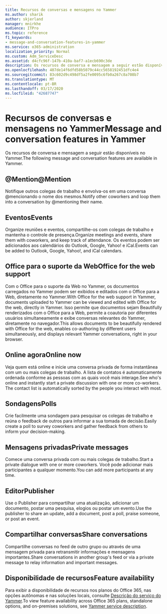 ```yaml
---
title: Recursos de conversas e mensagens no Yammer
ms.author: sharik
author: skjerland
manager: mnirkhe
audience: ITPro
ms.topic: reference
f1_keywords:
- message-and-conversation-features-in-yammer
ms.service: o365-administration
localization_priority: Normal
ms.custom: Adm_ServiceDesc
ms.assetid: d4cfc96f-147b-410a-baf7-a1ecb690c3de
description: Os recursos de conversa e mensagem a seguir estão disponíveis no Yammer.
ms.openlocfilehash: 407de14f6dfd58b5079c44cc5658192451dfc4e4
ms.sourcegitcommit: 83c602d9c498df5a2fe0095c6fb0a267c8a708b7
ms.translationtype: MT
ms.contentlocale: pt-BR
ms.lasthandoff: 03/17/2020
ms.locfileid: "42687747"
---
```

# <a name="message-and-conversation-features-in-yammer"></a><span data-ttu-id="f13e3-103">Recursos de conversas e mensagens no Yammer</span><span class="sxs-lookup"><span data-stu-id="f13e3-103">Message and conversation features in Yammer</span></span>

<span data-ttu-id="f13e3-104">Os recursos de conversa e mensagem a seguir estão disponíveis no Yammer.</span><span class="sxs-lookup"><span data-stu-id="f13e3-104">The following message and conversation features are available in Yammer.</span></span>
  
## <a name="mention"></a><span data-ttu-id="f13e3-105">@Mention</span><span class="sxs-lookup"><span data-stu-id="f13e3-105">@Mention</span></span>

<span data-ttu-id="f13e3-106">Notifique outros colegas de trabalho e envolva-os em uma conversa @mencionando o nome dos mesmos.</span><span class="sxs-lookup"><span data-stu-id="f13e3-106">Notify other coworkers and loop them into a conversation by @mentioning their name.</span></span>

## <a name="events"></a><span data-ttu-id="f13e3-107">Eventos</span><span class="sxs-lookup"><span data-stu-id="f13e3-107">Events</span></span>

<span data-ttu-id="f13e3-108">Organize reuniões e eventos, compartilhe-os com colegas de trabalho e mantenha o controle de presença.</span><span class="sxs-lookup"><span data-stu-id="f13e3-108">Organize meetings and events, share them with coworkers, and keep track of attendance.</span></span> <span data-ttu-id="f13e3-109">Os eventos podem ser adicionados aos calendários do Outlook, Google, Yahoo! e iCal.</span><span class="sxs-lookup"><span data-stu-id="f13e3-109">Events can be added to Outlook, Google, Yahoo!, and iCal calendars.</span></span>
  
## <a name="office-for-the-web-support"></a><span data-ttu-id="f13e3-110">Office para o suporte da Web</span><span class="sxs-lookup"><span data-stu-id="f13e3-110">Office for the web support</span></span>

<span data-ttu-id="f13e3-111">Com o Office para o suporte da Web no Yammer, os documentos carregados no Yammer podem ser exibidos e editados com o Office para a Web, diretamente no Yammer.</span><span class="sxs-lookup"><span data-stu-id="f13e3-111">With Office for the web support in Yammer, documents uploaded to Yammer can be viewed and edited with Office for the web, directly in Yammer.</span></span> <span data-ttu-id="f13e3-112">Isso permite que documentos sejam Beautifully renderizados com o Office para a Web, permite a coautoria por diferentes usuários simultaneamente e exibe conversas relevantes do Yammer, diretamente no navegador.</span><span class="sxs-lookup"><span data-stu-id="f13e3-112">This allows documents to be beautifully rendered with Office for the web, enables co-authoring by different users simultaneously, and displays relevant Yammer conversations, right in your browser.</span></span>

## <a name="online-now"></a><span data-ttu-id="f13e3-113">Online agora</span><span class="sxs-lookup"><span data-stu-id="f13e3-113">Online now</span></span>

<span data-ttu-id="f13e3-p103">Veja quem está online e inicie uma conversa privada de forma instantânea com um ou mais colegas de trabalho. A lista de contatos é automaticamente ordenada conforme as pessoas com as quais você mais interage.</span><span class="sxs-lookup"><span data-stu-id="f13e3-p103">See who's online and instantly start a private discussion with one or more co-workers. The contact list is automatically sorted by the people you interact with most.</span></span>

## <a name="polls"></a><span data-ttu-id="f13e3-116">Sondagens</span><span class="sxs-lookup"><span data-stu-id="f13e3-116">Polls</span></span>

<span data-ttu-id="f13e3-117">Crie facilmente uma sondagem para pesquisar os colegas de trabalho e reúna o feedback de outros para informar a sua tomada de decisão.</span><span class="sxs-lookup"><span data-stu-id="f13e3-117">Easily create a poll to survey coworkers and gather feedback from others to inform your decision-making.</span></span>
  
## <a name="private-messages"></a><span data-ttu-id="f13e3-118">Mensagens privadas</span><span class="sxs-lookup"><span data-stu-id="f13e3-118">Private messages</span></span>

<span data-ttu-id="f13e3-119">Comece uma conversa privada com ou mais colegas de trabalho.</span><span class="sxs-lookup"><span data-stu-id="f13e3-119">Start a private dialogue with one or more coworkers.</span></span> <span data-ttu-id="f13e3-120">Você pode adicionar mais participantes a qualquer momento.</span><span class="sxs-lookup"><span data-stu-id="f13e3-120">You can add more participants at any time.</span></span>

## <a name="publisher"></a><span data-ttu-id="f13e3-121">Editor</span><span class="sxs-lookup"><span data-stu-id="f13e3-121">Publisher</span></span>

<span data-ttu-id="f13e3-122">Use o Publisher para compartilhar uma atualização, adicionar um documento, postar uma pesquisa, elogios ou postar um evento.</span><span class="sxs-lookup"><span data-stu-id="f13e3-122">Use the publisher to share an update, add a document, post a poll, praise someone, or post an event.</span></span>
    
## <a name="share-conversations"></a><span data-ttu-id="f13e3-123">Compartilhar conversas</span><span class="sxs-lookup"><span data-stu-id="f13e3-123">Share conversations</span></span>

<span data-ttu-id="f13e3-124">Compartilhe conversas no feed de outro grupo ou através de uma mensagem privada para retransmitir informações e mensagens importantes.</span><span class="sxs-lookup"><span data-stu-id="f13e3-124">Share conversations in another group's feed or via a private message to relay information and important messages.</span></span>
  
## <a name="feature-availability"></a><span data-ttu-id="f13e3-125">Disponibilidade de recursos</span><span class="sxs-lookup"><span data-stu-id="f13e3-125">Feature availability</span></span>

<span data-ttu-id="f13e3-126">Para exibir a disponibilidade de recursos nos planos do Office 365, nas opções autônomas e nas soluções locais, consulte [Descrição do serviço do Yammer](yammer-service-description.md).</span><span class="sxs-lookup"><span data-stu-id="f13e3-126">To view feature availability across Office 365 plans, standalone options, and on-premises solutions, see [Yammer service description](yammer-service-description.md).</span></span>
  